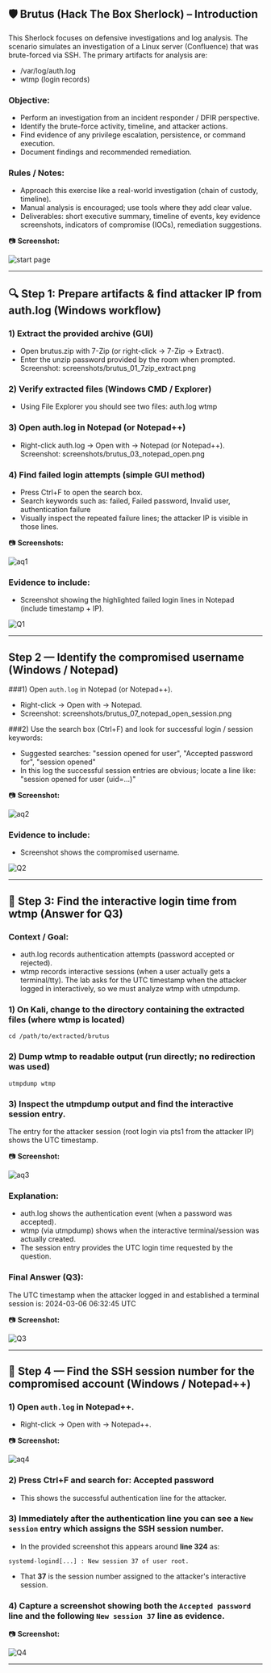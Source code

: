 ## 🛡️ Brutus (Hack The Box Sherlock) – Introduction

 This Sherlock focuses on defensive investigations and log analysis.
 The scenario simulates an investigation of a Linux server (Confluence)
 that was brute-forced via SSH. The primary artifacts for analysis are:
 - /var/log/auth.log
 - wtmp (login records)

### Objective:
 - Perform an investigation from an incident responder / DFIR perspective.
 - Identify the brute-force activity, timeline, and attacker actions.
 - Find evidence of any privilege escalation, persistence, or command execution.
 - Document findings and recommended remediation.

### Rules / Notes:
 - Approach this exercise like a real-world investigation (chain of custody, timeline).
 - Manual analysis is encouraged; use tools where they add clear value.
 - Deliverables: short executive summary, timeline of events, key evidence screenshots,
   indicators of compromise (IOCs), remediation suggestions.

📷 **Screenshot:** 

![start page](./Screenshots/Intro.png)

---

## 🔍 Step 1: Prepare artifacts & find attacker IP from auth.log (Windows workflow)

### 1) Extract the provided archive (GUI)
 - Open brutus.zip with 7-Zip (or right-click → 7-Zip → Extract).
 - Enter the unzip password provided by the room when prompted.
 Screenshot: screenshots/brutus_01_7zip_extract.png

### 2) Verify extracted files (Windows CMD / Explorer)
 - Using File Explorer you should see two files: auth.log  wtmp

### 3) Open auth.log in Notepad (or Notepad++)
 - Right-click auth.log → Open with → Notepad (or Notepad++).
 Screenshot: screenshots/brutus_03_notepad_open.png

### 4) Find failed login attempts (simple GUI method)
 - Press Ctrl+F to open the search box.
 - Search keywords such as: failed, Failed password, Invalid user, authentication failure
 - Visually inspect the repeated failure lines; the attacker IP is visible in those lines.

📷 **Screenshots:**

![aq1](./Screenshots/aq1.png)


### Evidence to include:
 - Screenshot showing the highlighted failed login lines in Notepad (include timestamp + IP).

![Q1](./Screenshots/Q1.png)



---

## Step 2 — Identify the compromised username (Windows / Notepad)

###1) Open `auth.log` in Notepad (or Notepad++).
   - Right-click → Open with → Notepad.
   - Screenshot: screenshots/brutus_07_notepad_open_session.png

###2) Use the search box (Ctrl+F) and look for successful login / session keywords:
   - Suggested searches: "session opened for user", "Accepted password for", "session opened"
   - In this log the successful session entries are obvious; locate a line like:
     "session opened for user <username>(uid=...)"

📷 **Screenshot:** 
 
![aq2](./Screenshots/aq2.png)

### Evidence to include:
 - Screenshot shows the compromised username.

![Q2](./Screenshots/Q2.png)

---

## 🔎 Step 3: Find the interactive login time from wtmp (Answer for Q3)

### Context / Goal:
 - auth.log records authentication attempts (password accepted or rejected).
 - wtmp records interactive sessions (when a user actually gets a terminal/tty).
   The lab asks for the UTC timestamp when the attacker logged in interactively,
   so we must analyze wtmp with utmpdump.

### 1) On Kali, change to the directory containing the extracted files (where wtmp is located)
```
cd /path/to/extracted/brutus
```

### 2) Dump wtmp to readable output (run directly; no redirection was used)
```
utmpdump wtmp

```

### 3) Inspect the utmpdump output and find the interactive session entry.
 The entry for the attacker session (root login via pts1 from the attacker IP) shows the UTC timestamp.

 
📷 **Screenshot:** 

![aq3](./Screenshots/aq3.png)

### Explanation:
 - auth.log shows the authentication event (when a password was accepted).
 - wtmp (via utmpdump) shows when the interactive terminal/session was actually created.
 - The session entry provides the UTC login time requested by the question.

### Final Answer (Q3):
 The UTC timestamp when the attacker logged in and established a terminal session is:
 2024-03-06 06:32:45 UTC

📷 **Screenshot:** 

![Q3](./Screenshots/Q3.png)

---

## 🔎 Step 4 — Find the SSH session number for the compromised account (Windows / Notepad++)

### 1) Open `auth.log` in **Notepad++**.
 - Right-click → Open with → Notepad++.

📷 **Screenshot:**

![aq4](./Screenshots/aq4.png)


### 2) Press **Ctrl+F** and search for: Accepted password
 - This shows the successful authentication line for the attacker.

### 3) Immediately after the authentication line you can see a `New session` entry which assigns the SSH session number.
 - In the provided screenshot this appears around **line 324** as:
  ```
  systemd-logind[...] : New session 37 of user root.
  ```
 - That **37** is the session number assigned to the attacker's interactive session.

### 4) Capture a screenshot showing both the `Accepted password` line and the following `New session 37` line as evidence.

📷 **Screenshot:**

![Q4](./Screenshots/Q4.png)

---





